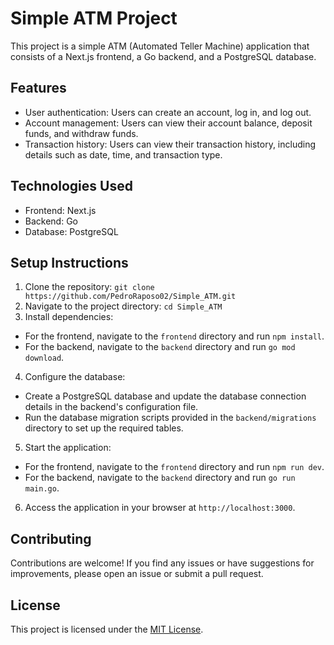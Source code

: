 # Simple ATM Project

This project is a simple ATM (Automated Teller Machine) application that consists of a Next.js frontend, a Go backend, and a PostgreSQL database.

## Features

- User authentication: Users can create an account, log in, and log out.
- Account management: Users can view their account balance, deposit funds, and withdraw funds.
- Transaction history: Users can view their transaction history, including details such as date, time, and transaction type.

## Technologies Used

- Frontend: Next.js
- Backend: Go
- Database: PostgreSQL

## Setup Instructions

1. Clone the repository: `git clone https://github.com/PedroRaposo02/Simple_ATM.git`
2. Navigate to the project directory: `cd Simple_ATM`
3. Install dependencies:
  - For the frontend, navigate to the `frontend` directory and run `npm install`.
  - For the backend, navigate to the `backend` directory and run `go mod download`.
4. Configure the database:
  - Create a PostgreSQL database and update the database connection details in the backend's configuration file.
  - Run the database migration scripts provided in the `backend/migrations` directory to set up the required tables.
5. Start the application:
  - For the frontend, navigate to the `frontend` directory and run `npm run dev`.
  - For the backend, navigate to the `backend` directory and run `go run main.go`.
6. Access the application in your browser at `http://localhost:3000`.

## Contributing

Contributions are welcome! If you find any issues or have suggestions for improvements, please open an issue or submit a pull request.

## License

This project is licensed under the [MIT License](LICENSE).
